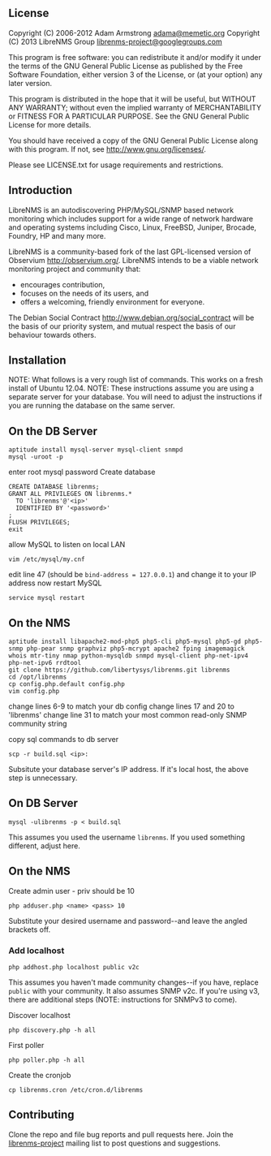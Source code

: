 License
-------

Copyright (C) 2006-2012 Adam Armstrong <adama@memetic.org>
Copyright (C) 2013 LibreNMS Group <librenms-project@googlegroups.com>

 This program is free software: you can redistribute it and/or modify
 it under the terms of the GNU General Public License as published by
 the Free Software Foundation, either version 3 of the License, or
 (at your option) any later version.

 This program is distributed in the hope that it will be useful,
 but WITHOUT ANY WARRANTY; without even the implied warranty of
 MERCHANTABILITY or FITNESS FOR A PARTICULAR PURPOSE.  See the
 GNU General Public License for more details.

 You should have received a copy of the GNU General Public License
 along with this program.  If not, see <http://www.gnu.org/licenses/>.

Please see LICENSE.txt for usage requirements and restrictions.


Introduction
------------

LibreNMS is an autodiscovering PHP/MySQL/SNMP based network monitoring
which includes support for a wide range of network hardware and operating
systems including Cisco, Linux, FreeBSD, Juniper, Brocade, Foundry, HP and
many more.

LibreNMS is a community-based fork of the last GPL-licensed version of
Observium <http://observium.org/>.  LibreNMS intends to be a viable network
monitoring project and community that:
- encourages contribution,
- focuses on the needs of its users, and
- offers a welcoming, friendly environment for everyone.

The Debian Social Contract <http://www.debian.org/social_contract> will be
the basis of our priority system, and mutual respect the basis of our
behaviour towards others.


Installation
------------

NOTE: What follows is a very rough list of commands.  This works on a fresh install of Ubuntu 12.04.
NOTE: These instructions assume you are using a separate server for your database.  You will need to adjust the instructions if you are running the database on the same server.

## On the DB Server ##

    aptitude install mysql-server mysql-client snmpd
    mysql -uroot -p

enter root mysql password
Create database

    CREATE DATABASE librenms;
    GRANT ALL PRIVILEGES ON librenms.*
      TO 'librenms'@'<ip>'
      IDENTIFIED BY '<password>'
    ;
    FLUSH PRIVILEGES;
    exit

allow MySQL to listen on local LAN

    vim /etc/mysql/my.cnf

edit line 47 (should be `bind-address = 127.0.0.1`)
and change it to your IP address
now restart MySQL

    service mysql restart


## On the NMS ##

    aptitude install libapache2-mod-php5 php5-cli php5-mysql php5-gd php5-snmp php-pear snmp graphviz php5-mcrypt apache2 fping imagemagick whois mtr-tiny nmap python-mysqldb snmpd mysql-client php-net-ipv4 php-net-ipv6 rrdtool
    git clone https://github.com/libertysys/librenms.git librenms
    cd /opt/librenms
    cp config.php.default config.php
    vim config.php

change lines 6-9 to match your db config
change lines 17 and 20 to 'librenms'
change line 31 to match your most common read-only SNMP community string

copy sql commands to db server

    scp -r build.sql <ip>:

Subsitute your database server's IP address.  If it's local host, the above step is unnecessary.

## On DB Server ##

    mysql -ulibrenms -p < build.sql

This assumes you used the username `librenms`.  If you used something different, adjust here.

## On the NMS ##

Create admin user - priv should be 10

    php adduser.php <name> <pass> 10

Substitute your desired username and password--and leave the angled brackets off.

### Add localhost ###

    php addhost.php localhost public v2c

This assumes you haven't made community changes--if you have, replace `public` with your community.  It also assumes SNMP v2c.  If you're using v3, there are additional steps (NOTE: instructions for SNMPv3 to come).

Discover localhost

    php discovery.php -h all

First poller

    php poller.php -h all

Create the cronjob

    cp librenms.cron /etc/cron.d/librenms

Contributing
------------

Clone the repo and file bug reports and pull requests here.
Join the [librenms-project][1] mailing list to post questions and suggestions.

[1]: https://groups.google.com/forum/#!forum/librenms-project "LibreNMS"
